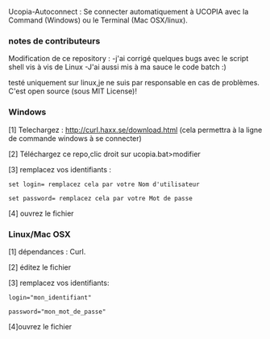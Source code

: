 Ucopia-Autoconnect : Se connecter automatiquement à UCOPIA avec la Command (Windows) ou le Terminal (Mac OSX/linux). 

### notes de contributeurs
Modification de ce repository :
-j'ai corrigé quelques bugs avec le script shell vis à vis de Linux
-J'ai aussi mis à ma sauce le code batch :)

testé uniquement sur linux,je ne suis par responsable en cas de problèmes.
C'est open source (sous MIT License)!


### Windows
[1] Telechargez : http://curl.haxx.se/download.html (cela permettra à la ligne de commande windows à se connecter)

[2] Téléchargez ce repo,clic droit sur ucopia.bat>modifier

[3] remplacez vos identifiants :

  `set login= remplacez cela par votre Nom d'utilisateur`
  
  `set password= remplacez cela par votre Mot de passe`
  
[4] ouvrez le fichier

### Linux/Mac OSX

[1] dépendances : Curl.

[2] éditez le fichier

[3] remplacez vos identifiants:

  `login="mon_identifiant"`
  
  `password="mon_mot_de_passe"`
  
[4]ouvrez le fichier
